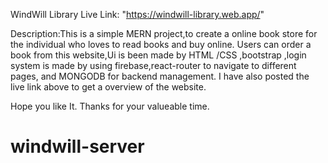 WindWill Library
Live Link: "https://windwill-library.web.app/"

Description:This is a simple MERN project,to create a online book store for the individual who loves to read books and buy online. Users can order a book from this website,Ui is been made by HTML /CSS ,bootstrap ,login system is made by using firebase,react-router to navigate to different pages, and MONGODB for backend management.
I have also posted the live link above to get a overview of the website.

Hope you like It. Thanks for your valueable time.

# windwill-server
